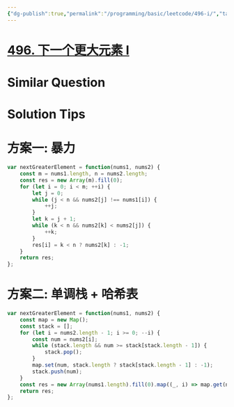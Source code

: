 ```yaml
---
{"dg-publish":true,"permalink":"/programming/basic/leetcode/496-i/","tags":["leetcode/hash-table","leetcode/monotone-stack","leetcode/unsolved"]}
---
```



# [496. 下一个更大元素 I](https://leetcode.cn/problems/next-greater-element-i/)

# Similar Question

# Solution Tips

# 方案一: 暴力

```js
var nextGreaterElement = function(nums1, nums2) {
    const m = nums1.length, n = nums2.length;
    const res = new Array(m).fill(0);
    for (let i = 0; i < m; ++i) {
        let j = 0;
        while (j < n && nums2[j] !== nums1[i]) {
            ++j;
        }
        let k = j + 1;
        while (k < n && nums2[k] < nums2[j]) {
            ++k;
        }
        res[i] = k < n ? nums2[k] : -1;
    }
    return res;
};
```

# 方案二: 单调栈 + 哈希表

```js
var nextGreaterElement = function(nums1, nums2) {
    const map = new Map();
    const stack = [];
    for (let i = nums2.length - 1; i >= 0; --i) {
        const num = nums2[i];
        while (stack.length && num >= stack[stack.length - 1]) {
            stack.pop();
        }
        map.set(num, stack.length ? stack[stack.length - 1] : -1);
        stack.push(num);
    }
    const res = new Array(nums1.length).fill(0).map((_, i) => map.get(nums1[i]));
    return res;
};
```
